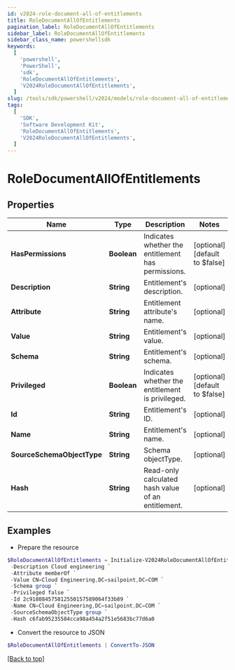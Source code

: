 ```yaml
---
id: v2024-role-document-all-of-entitlements
title: RoleDocumentAllOfEntitlements
pagination_label: RoleDocumentAllOfEntitlements
sidebar_label: RoleDocumentAllOfEntitlements
sidebar_class_name: powershellsdk
keywords:
  [
    'powershell',
    'PowerShell',
    'sdk',
    'RoleDocumentAllOfEntitlements',
    'V2024RoleDocumentAllOfEntitlements',
  ]
slug: /tools/sdk/powershell/v2024/models/role-document-all-of-entitlements
tags:
  [
    'SDK',
    'Software Development Kit',
    'RoleDocumentAllOfEntitlements',
    'V2024RoleDocumentAllOfEntitlements',
  ]
---
```


# RoleDocumentAllOfEntitlements

## Properties

| Name | Type | Description | Notes |
| --- | --- | --- | --- |
| **HasPermissions** | **Boolean** | Indicates whether the entitlement has permissions. | [optional] [default to $false] |
| **Description** | **String** | Entitlement's description. | [optional] |
| **Attribute** | **String** | Entitlement attribute's name. | [optional] |
| **Value** | **String** | Entitlement's value. | [optional] |
| **Schema** | **String** | Entitlement's schema. | [optional] |
| **Privileged** | **Boolean** | Indicates whether the entitlement is privileged. | [optional] [default to $false] |
| **Id** | **String** | Entitlement's ID. | [optional] |
| **Name** | **String** | Entitlement's name. | [optional] |
| **SourceSchemaObjectType** | **String** | Schema objectType. | [optional] |
| **Hash** | **String** | Read-only calculated hash value of an entitlement. | [optional] |

## Examples

- Prepare the resource

```powershell
$RoleDocumentAllOfEntitlements = Initialize-V2024RoleDocumentAllOfEntitlements  -HasPermissions false `
 -Description Cloud engineering `
 -Attribute memberOf `
 -Value CN=Cloud Engineering,DC=sailpoint,DC=COM `
 -Schema group `
 -Privileged false `
 -Id 2c918084575812550157589064f33b89 `
 -Name CN=Cloud Engineering,DC=sailpoint,DC=COM `
 -SourceSchemaObjectType group `
 -Hash c6fab95235584cca98a454a2f51e5683bc77d6a0
```

- Convert the resource to JSON

```powershell
$RoleDocumentAllOfEntitlements | ConvertTo-JSON
```

[[Back to top]](#)
